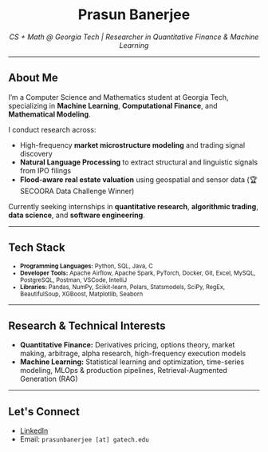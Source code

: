 <h1 align="center">Prasun Banerjee</h1>

<p align="center"><i>CS + Math @ Georgia Tech | Researcher in Quantitative Finance & Machine Learning</i></p>

---

<h2>About Me</h2>

<p>
I’m a Computer Science and Mathematics student at Georgia Tech, specializing in <strong>Machine Learning</strong>, <strong>Computational Finance</strong>, and <strong>Mathematical Modeling</strong>.
</p>

<p>
I conduct research across:
<ul>
  <li>High-frequency <strong>market microstructure modeling</strong> and trading signal discovery</li>
  <li><strong>Natural Language Processing</strong> to extract structural and linguistic signals from IPO filings</li>
  <li><strong>Flood-aware real estate valuation</strong> using geospatial and sensor data (🏆 SECOORA Data Challenge Winner)</li>
</ul>
</p>

<p>
Currently seeking internships in <strong>quantitative research</strong>, <strong>algorithmic trading</strong>, <strong>data science</strong>, and <strong>software engineering</strong>.
</p>

---

<h2>Tech Stack</h2>

<p><small>
<ul>
  <li><strong>Programming Languages:</strong> Python, SQL, Java, C</li>
  <li><strong>Developer Tools:</strong> Apache Airflow, Apache Spark, PyTorch, Docker, Git, Excel, MySQL, PostgreSQL, Postman, VSCode, IntelliJ</li>
  <li><strong>Libraries:</strong> Pandas, NumPy, Scikit-learn, Polars, Statsmodels, SciPy, RegEx, BeautifulSoup, XGBoost, Matplotlib, Seaborn</li>
</ul>
</small></p>

---

<h2>Research & Technical Interests</h2>

<ul>
  <li><strong>Quantitative Finance:</strong> Derivatives pricing, options theory, market making, arbitrage, alpha research, high-frequency execution models</li>
  <li><strong>Machine Learning:</strong> Statistical learning and optimization, time-series modeling, MLOps & production pipelines, Retrieval-Augmented Generation (RAG)</li>
</ul>

---

<h2>Let's Connect</h2>

<ul>
  <li><a href="https://www.linkedin.com/in/prasunbanerjee/">LinkedIn</a></li>
  <li>Email: <code>prasunbanerjee [at] gatech.edu</code></li>
</ul>

